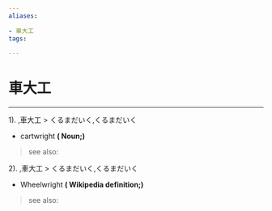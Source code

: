 ```yaml
---
aliases:
    
- 車大工
tags:
    
---
```


# 車大工
---
1).
,車大工 > くるまだいく,くるまだいく

- cartwright
**( Noun;)**
> see also: 
            
2).
,車大工 > くるまだいく,くるまだいく

- Wheelwright
**( Wikipedia definition;)**
> see also: 
            